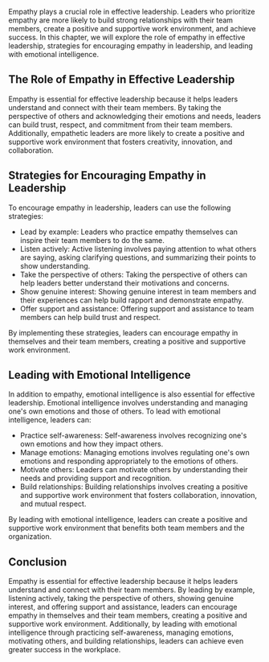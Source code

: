 
Empathy plays a crucial role in effective leadership. Leaders who prioritize empathy are more likely to build strong relationships with their team members, create a positive and supportive work environment, and achieve success. In this chapter, we will explore the role of empathy in effective leadership, strategies for encouraging empathy in leadership, and leading with emotional intelligence.

The Role of Empathy in Effective Leadership
-------------------------------------------

Empathy is essential for effective leadership because it helps leaders understand and connect with their team members. By taking the perspective of others and acknowledging their emotions and needs, leaders can build trust, respect, and commitment from their team members. Additionally, empathetic leaders are more likely to create a positive and supportive work environment that fosters creativity, innovation, and collaboration.

Strategies for Encouraging Empathy in Leadership
------------------------------------------------

To encourage empathy in leadership, leaders can use the following strategies:

* Lead by example: Leaders who practice empathy themselves can inspire their team members to do the same.
* Listen actively: Active listening involves paying attention to what others are saying, asking clarifying questions, and summarizing their points to show understanding.
* Take the perspective of others: Taking the perspective of others can help leaders better understand their motivations and concerns.
* Show genuine interest: Showing genuine interest in team members and their experiences can help build rapport and demonstrate empathy.
* Offer support and assistance: Offering support and assistance to team members can help build trust and respect.

By implementing these strategies, leaders can encourage empathy in themselves and their team members, creating a positive and supportive work environment.

Leading with Emotional Intelligence
-----------------------------------

In addition to empathy, emotional intelligence is also essential for effective leadership. Emotional intelligence involves understanding and managing one's own emotions and those of others. To lead with emotional intelligence, leaders can:

* Practice self-awareness: Self-awareness involves recognizing one's own emotions and how they impact others.
* Manage emotions: Managing emotions involves regulating one's own emotions and responding appropriately to the emotions of others.
* Motivate others: Leaders can motivate others by understanding their needs and providing support and recognition.
* Build relationships: Building relationships involves creating a positive and supportive work environment that fosters collaboration, innovation, and mutual respect.

By leading with emotional intelligence, leaders can create a positive and supportive work environment that benefits both team members and the organization.

Conclusion
----------

Empathy is essential for effective leadership because it helps leaders understand and connect with their team members. By leading by example, listening actively, taking the perspective of others, showing genuine interest, and offering support and assistance, leaders can encourage empathy in themselves and their team members, creating a positive and supportive work environment. Additionally, by leading with emotional intelligence through practicing self-awareness, managing emotions, motivating others, and building relationships, leaders can achieve even greater success in the workplace.
